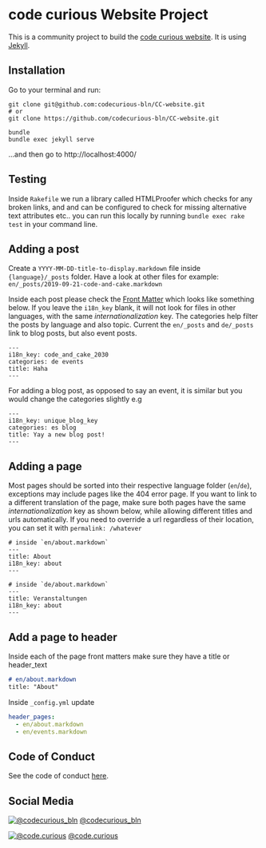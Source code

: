 # code curious Website Project

This is a community project to build the [code curious website](https://codecurious-bln.github.io/CC-website/). It is using [Jekyll](https://jekyllrb.com).

## Installation

Go to your terminal and run:

    git clone git@github.com:codecurious-bln/CC-website.git
    # or
    git clone https://github.com/codecurious-bln/CC-website.git

    bundle
    bundle exec jekyll serve

…and then go to http://localhost:4000/

## Testing

Inside `Rakefile` we run a library called HTMLProofer which checks for any broken links, and and can be configured to check for missing alternative text attributes etc.. you can run this locally by running `bundle exec rake test` in your command line.

## Adding a post

Create a `YYYY-MM-DD-title-to-display.markdown` file inside `{language}/_posts` folder. Have a look at other files for example: `en/_posts/2019-09-21-code-and-cake.markdown`

Inside each post please check the [Front Matter](https://jekyllrb.com/docs/front-matter/) which looks like something below. If you leave the `i18n_key` blank, it will not look for files in other languages, with the same _internationalization_ key. The categories help filter the posts by language and also topic. Current the `en/_posts` and `de/_posts` link to blog posts, but also event posts.
```
---
i18n_key: code_and_cake_2030
categories: de events
title: Haha
---
```

For adding a blog post, as opposed to say an event, it is similar but you would change the categories slightly e.g

```
---
i18n_key: unique_blog_key
categories: es blog
title: Yay a new blog post!
---
```

## Adding a page
Most pages should be sorted into their respective language folder (`en`/`de`), exceptions may include pages like the 404 error page. If you want to link to a different translation of the page, make sure both pages have the same _internationalization_ key as shown below, while allowing different titles and urls automatically. If you need to override a url regardless of their location, you can set it with `permalink: /whatever`

```
# inside `en/about.markdown`
---
title: About
i18n_key: about
---

# inside `de/about.markdown`
---
title: Veranstaltungen
i18n_key: about
---
```

## Add a page to header
Inside each of the page front matters make sure they have a title or header_text
```markdown
# en/about.markdown
title: "About"
```
Inside `_config.yml` update
```yaml
header_pages:
  - en/about.markdown
  - en/events.markdown
```

## Code of Conduct
See the code of conduct [here](CODE_OF_CONDUCT.md).

## Social Media

[![@codecurious_bln](https://imgur.com/c8T4FEm.png)](https://twitter.com/codecurious_bln) [@codecurious_bln](https://twitter.com/codecurious_bln)

[![@code.curious](https://imgur.com/z11KUEi.png)](https://www.instagram.com/code.curious/) [@code.curious](https://www.instagram.com/code.curious/)
